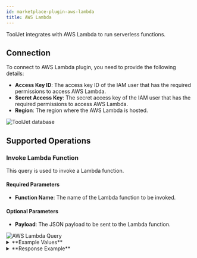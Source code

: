 ```yaml
---
id: marketplace-plugin-aws-lambda
title: AWS Lambda
---
```


ToolJet integrates with AWS Lambda to run serverless functions.

<div style={{paddingTop:'24px', paddingBottom:'24px'}}>

## Connection

To connect to AWS Lambda plugin, you need to provide the following details:

- **Access Key ID**: The access key ID of the IAM user that has the required permissions to access AWS Lambda.
- **Secret Access Key**: The secret access key of the IAM user that has the required permissions to access AWS Lambda.
- **Region**: The region where the AWS Lambda is hosted.

<div style={{textAlign: 'center'}}>
    <img style={{ border:'0', marginBottom:'15px', borderRadius:'5px', boxShadow: '0px 1px 3px rgba(0, 0, 0, 0.2)' }} className="screenshot-full" src="/img/marketplace/plugins/lambda/aws-lambda-config-v2.png" alt="ToolJet database" />
</div>

</div>

<div style={{paddingTop:'24px', paddingBottom:'24px'}}>

## Supported Operations

### Invoke Lambda Function

This query is used to invoke a Lambda function.

#### Required Parameters
- **Function Name**: The name of the Lambda function to be invoked.

#### Optional Parameters
- **Payload**: The JSON payload to be sent to the Lambda function.

<div style={{textAlign: 'center'}}>
    <img style={{ border:'0', marginBottom:'15px', borderRadius:'5px', boxShadow: '0px 1px 3px rgba(0, 0, 0, 0.2)' }} className="screenshot-full" src="/img/marketplace/plugins/lambda/lambda-query-v2.png" alt="AWS Lambda Query" />
</div>

</div>

<details>
<summary>**Example Values**</summary>

```yaml 
Function Name: testAwslambdaPlugin
Payload: //{"key":"value"}
```

</details>

<details>
<summary>**Response Example**</summary>

```json
    "statusCode":200,
    "body:"{"message":"lambda triggered","event":{}}"
```
</details>